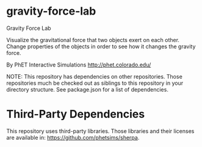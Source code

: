 gravity-force-lab
=================

Gravity Force Lab

Visualize the gravitational force that two objects exert on each other. Change properties of the objects in order to see how it changes the gravity force.

By PhET Interactive Simulations
http://phet.colorado.edu/

NOTE: This repository has dependencies on other repositories. Those repositories
much be checked out as siblings to this repository in your directory structure.
See package.json for a list of dependencies.

Third-Party Dependencies
=============

This repository uses third-party libraries.
Those libraries and their licenses are available in: https://github.com/phetsims/sherpa.
